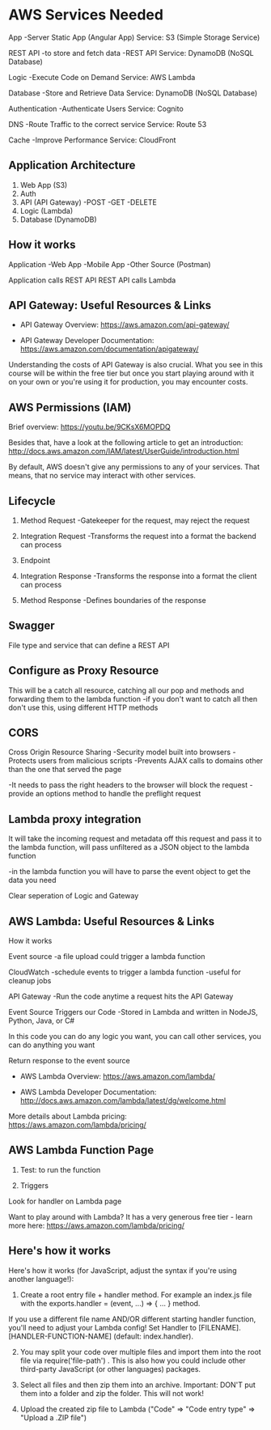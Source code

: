 # AWS Services Needed

App
-Server Static App (Angular App)
Service: S3 (Simple Storage Service)

REST API
-to store and fetch data
-REST API
Service: DynamoDB (NoSQL Database)

Logic
-Execute Code on Demand
Service: AWS Lambda

Database
-Store and Retrieve Data
Service: DynamoDB (NoSQL Database)

Authentication
-Authenticate Users
Service: Cognito

DNS
-Route Traffic to the correct service
Service: Route 53

Cache
-Improve Performance
Service: CloudFront

## Application Architecture

1. Web App (S3)
2. Auth
3. API (API Gateway)
   -POST
   -GET
   -DELETE
4. Logic (Lambda)
5. Database (DynamoDB)

## How it works

Application
-Web App
-Mobile App
-Other Source (Postman)

Application calls REST API
REST API calls Lambda

## API Gateway: Useful Resources & Links

- API Gateway Overview: https://aws.amazon.com/api-gateway/

- API Gateway Developer Documentation: https://aws.amazon.com/documentation/apigateway/

Understanding the costs of API Gateway is also crucial. What you see in this course will be within the free tier but once you start playing around with it on your own or you're using it for production, you may encounter costs.

## AWS Permissions (IAM)

Brief overview: https://youtu.be/9CKsX6MOPDQ

Besides that, have a look at the following article to get an introduction: http://docs.aws.amazon.com/IAM/latest/UserGuide/introduction.html

By default, AWS doesn't give any permissions to any of your services. That means, that no service may interact with other services.

## Lifecycle

1. Method Request
   -Gatekeeper for the request, may reject the request

2. Integration Request
   -Transforms the request into a format the backend can process

3. Endpoint

4. Integration Response
   -Transforms the response into a format the client can process

5. Method Response
   -Defines boundaries of the response

## Swagger

File type and service that can define a REST API

## Configure as Proxy Resource

This will be a catch all resource, catching all our pop and methods and forwarding them to the lambda function
-if you don't want to catch all then don't use this, using different HTTP methods

## CORS

Cross Origin Resource Sharing
-Security model built into browsers
-Protects users from malicious scripts
-Prevents AJAX calls to domains other than the one that served the page

-It needs to pass the right headers to the browser will block the request
-provide an options method to handle the preflight request

## Lambda proxy integration

It will take the incoming request and metadata off this request and pass it to the lambda function, will pass unfiltered as a JSON object to the lambda function

-in the lambda function you will have to parse the event object to get the data you need

Clear seperation of Logic and Gateway

## AWS Lambda: Useful Resources & Links

How it works

Event source
-a file upload could trigger a lambda function

CloudWatch
-schedule events to trigger a lambda function
-useful for cleanup jobs

API Gateway
-Run the code anytime a request hits the API Gateway

Event Source Triggers our Code
-Stored in Lambda and written in NodeJS, Python, Java, or C#

In this code you can do any logic you want, you can call other services, you can do anything you want

Return response to the event source

- AWS Lambda Overview: https://aws.amazon.com/lambda/

- AWS Lambda Developer Documentation: http://docs.aws.amazon.com/lambda/latest/dg/welcome.html

More details about Lambda pricing: https://aws.amazon.com/lambda/pricing/

## AWS Lambda Function Page

1. Test: to run the function

2. Triggers

Look for handler on Lambda page

Want to play around with Lambda? It has a very generous free tier - learn more here: https://aws.amazon.com/lambda/pricing/

## Here's how it works

Here's how it works (for JavaScript, adjust the syntax if you're using another language!):

1. Create a root entry file + handler method. For example an index.js file with the exports.handler = (event, ...) => { ... } method.

If you use a different file name AND/OR different starting handler function, you'll need to adjust your Lambda config! Set Handler to [FILENAME].[HANDLER-FUNCTION-NAME] (default: index.handler).

2. You may split your code over multiple files and import them into the root file via require('file-path') . This is also how you could include other third-party JavaScript (or other languages) packages.

3. Select all files and then zip them into an archive. Important: DON'T put them into a folder and zip the folder. This will not work!

4. Upload the created zip file to Lambda ("Code" => "Code entry type" => "Upload a .ZIP file")
